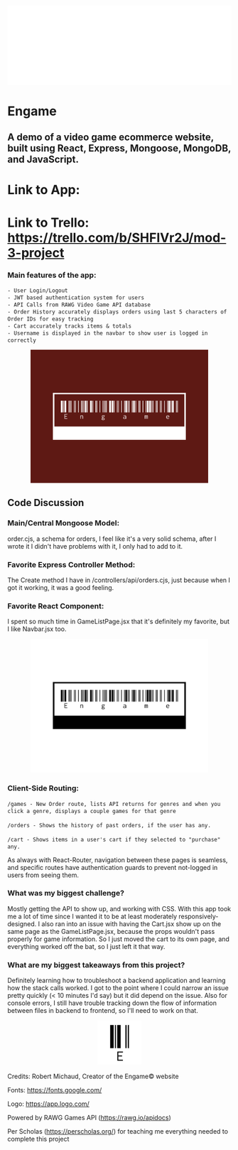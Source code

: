 <div style='text-align:center'>
<img src = './main2.png'>
</div>

# Engame

## A demo of a video game ecommerce website, built using React, Express, Mongoose, MongoDB, and JavaScript.

# Link to App:
# Link to Trello: https://trello.com/b/SHFIVr2J/mod-3-project

### Main features of the app:
    - User Login/Logout
    - JWT based authentication system for users
    - API Calls from RAWG Video Game API database
    - Order History accurately displays orders using last 5 characters of Order IDs for easy tracking
    - Cart accurately tracks items & totals
    - Username is displayed in the navbar to show user is logged in correctly
<div style='text-align:center'>
<img src = './main.png' width = 400>
</div>

## Code Discussion

### Main/Central Mongoose Model: 
order.cjs, a schema for orders, I feel like it's a very solid schema, after I wrote it I didn't have problems with it, I only had to add to it.

### Favorite Express Controller Method: 
The Create method I have in /controllers/api/orders.cjs, just because when I got it working, it was a good feeling.

### Favorite React Component: 
I spent so much time in GameListPage.jsx that it's definitely my favorite, but I like Navbar.jsx too.

<div style='text-align:center'>
<img src = './main3.png' width = 400>
</div>

### Client-Side Routing:
    /games - New Order route, lists API returns for genres and when you click a genre, displays a couple games for that genre

    /orders - Shows the history of past orders, if the user has any.

    /cart - Shows items in a user's cart if they selected to "purchase" any.
As always with React-Router, navigation between these pages is seamless, and specific routes have authentication guards to prevent not-logged in users from seeing them.

### What was my biggest challenge?
Mostly getting the API to show up, and working with CSS. With this app took me a lot of time since I wanted it to be at least moderately responsively-designed. I also ran into an issue with having the Cart.jsx show up on the same page as the GameListPage.jsx, because the props wouldn't pass properly for game information. So I just moved the cart to its own page, and everything worked off the bat, so I just left it that way.

### What are my biggest takeaways from this project?
Definitely learning how to troubleshoot a backend application and learning how the stack calls worked. I got to the point where I could narrow an issue pretty quickly (< 10 minutes I'd say) but it did depend on the issue. Also for console errors, I still have trouble tracking down the flow of information between files in backend to frontend, so I'll need to work on that.

<div style='text-align:center'>
<img src = './favicon.png' width = 100>
</div>

Credits:
Robert Michaud, Creator of the Engame© website

Fonts: https://fonts.google.com/

Logo: https://app.logo.com/

Powered by RAWG Games API (https://rawg.io/apidocs)

Per Scholas (https://perscholas.org/) for teaching me everything needed to complete this project
